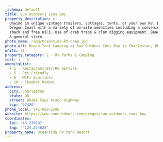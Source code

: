 ```yaml
---
_schema: default
title: Sun Outdoors Coos Bay
property_description: >-
  Unwind in unique vintage trailers, cottages, tents, or your own RV. Enjoy the
  Oregon Coast with a variety of on-site amenities including a convenient crab
  shack and free WiFi. Use of crab traps & clam digging equipment. Beach access
  & general store.
photo_name: /img/Oceanside-RV-camp.jpg
photo_alt: Beach Tent Camping at Sun Outdoor Coos Bay in Charleston, OR
units: 71
property_category: 2 - RV Parks & Camping
cost: 1 - $
amenityList:
  - 1 - Restaurant/Bar/Rm Service
  - 5 - Pet Friendly
  - 6 - WiFi Available
  - 10 - Chamber Member
address:
  city: Charleston
  state: OR
  street: 90281 Cape Arago Highway
  zip: '97420'
phone_local: 541-888-2598
website: https://www.sunoutdoors.com/oregon/sun-outdoors-coos-bay
coordinates:
  lat: '43.339597'
  lng: '-124.354628'
property_name: Oceanside RV Park Resort
---
```

